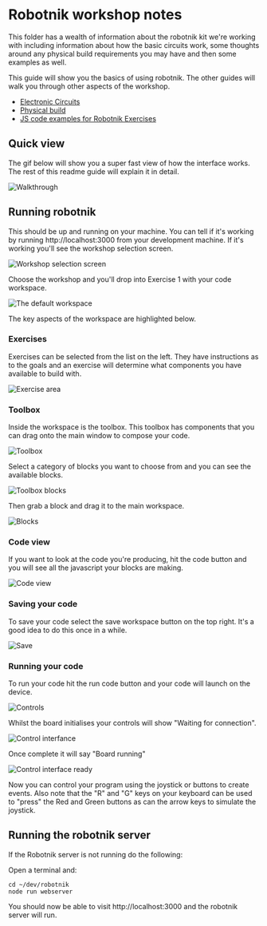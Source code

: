 # Robotnik workshop notes

This folder has a wealth of information about the robotnik kit we're working
with including information about how the basic circuits work, some thoughts
around any physical build requirements you may have and then some examples as
well.

This guide will show you the basics of using robotnik. The other guides will
walk you through other aspects of the workshop.

* [Electronic Circuits](./electronics/README.md)
* [Physical build](./physical/README.md)
* [JS code examples for Robotnik Exercises](./code/README.md)

## Quick view

The gif below will show you a super fast view of how the interface works. The
rest of this readme guide will explain it in detail.

![Walkthrough](./images/robotnik.gif)


## Running robotnik

This should be up and running on your machine. You can tell if it's working
by running http://localhost:3000 from your development machine. If it's working
you'll see the workshop selection screen.

![Workshop selection screen](./images/workshop-list.png)

Choose the workshop and you'll drop into Exercise 1 with your code workspace.

![The default workspace](./images/workspace.png)

The key aspects of the workspace are highlighted below.

### Exercises

Exercises can be selected from the list on the left. They have instructions
as to the goals and an exercise will determine what components you have
available to build with.

![Exercise area](./images/workspace-exercises.png)

### Toolbox

Inside the workspace is the toolbox. This toolbox has components that you can
drag onto the main window to compose your code.

![Toolbox](./images/workspace-toolbox.png)

Select a category of blocks you want to choose from and you can see the available
blocks.

![Toolbox blocks](./images/workspace-toolbox-blocks.png)

Then grab a block and drag it to the main workspace.

![Blocks](./images/workspace-blocks.png)

### Code view

If you want to look at the code you're producing, hit the code button and you
will see all the javascript your blocks are making.

![Code view](./images/workspace-codeview.png)

### Saving your code

To save your code select the save workspace button on the top right. It's a
good idea to do this once in a while.

![Save](./images/workspace-save.png)

### Running your code

To run your code hit the run code button and your code will launch on the
device.

![Controls](./images/workspace-run.png)

Whilst the board initialises your controls will show "Waiting for connection".

![Control interfance](./images/running-controls.png)

Once complete it will say "Board running"

![Control interface ready](./images/controls-now-running.png)

Now you can control your program using the joystick or buttons to create events.
Also note that the "R" and "G" keys on your keyboard can be used to "press" the
Red and Green buttons as can the arrow keys to simulate the joystick.

## Running the robotnik server

If the Robotnik server is not running do the following:

Open a terminal and:

```
cd ~/dev/robotnik
node run webserver
```

You should now be able to visit http://localhost:3000 and the robotnik server
will run.
